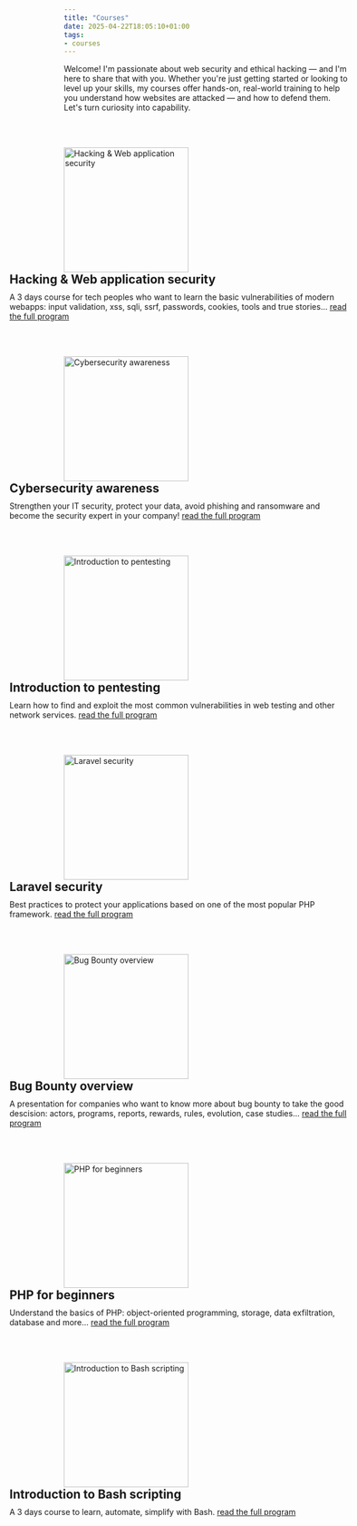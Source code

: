 ```yaml
---
title: "Courses"
date: 2025-04-22T18:05:10+01:00
tags:
- courses
---
```

Welcome! I'm passionate about web security and ethical hacking — and I'm here to share that with you.
Whether you're just getting started or looking to level up your skills, my courses offer hands-on, real-world training to help you understand how websites are attacked — and how to defend them. Let's turn curiosity into capability.
<!--more-->

<br><br>

<img src="/assets/img/courses/hacking-websec.png" alt="Hacking & Web application security" width="220" style="float:left;" />
<div style="float:right;width:600px;">
    <h2 style="margin-top:0;margin-bottom:10px;">Hacking & Web application security</h2>
    A 3 days course for tech peoples who want to  learn the basic vulnerabilities of modern webapps: input validation, xss, sqli, ssrf, passwords, cookies, tools and true stories...
    <a href="/courses/hacking-and-web-application-security/">read the full program</a>
</div>
<div style="clear:both;"></div>


<br><br>

<img src="/assets/img/courses/sensibilisation-cybersec.png" alt="Cybersecurity awareness" width="220" style="float:left;" />
<div style="float:right;width:600px;">
    <h2 style="margin-top:0;margin-bottom:10px;">Cybersecurity awareness</h2>
    Strengthen your IT security, protect your data, avoid phishing and ransomware and become the security expert in your company!
    <a href="/courses/cybersecurity-awareness/">read the full program</a>
</div>
<div style="clear:both;"></div>


<br><br>

<img src="/assets/img/courses/pentest.png" alt="Introduction to pentesting" width="220" style="float:left;" />
<div style="float:right;width:600px;">
    <h2 style="margin-top:0;margin-bottom:10px;">Introduction to pentesting</h2>
    Learn how to find and exploit the most common vulnerabilities in web testing and other network services.
    <a href="/courses/introduction-to-pentesting/" target="_blank">read the full program</a>
</div>
<div style="clear:both;"></div>


<br><br>

<img src="/assets/img/courses/laravel.png" alt="Laravel security" width="220" style="float:left;" />
<div style="float:right;width:600px;">
    <h2 style="margin-top:0;margin-bottom:10px;">Laravel security</h2>
    Best practices to protect your applications based on one of the most popular PHP framework.
    <a href="/courses/laravel-security/">read the full program</a>
</div>
<div style="clear:both;"></div>


<br><br>

<img src="/assets/img/courses/bugbounty.png" alt="Bug Bounty overview" width="220" style="float:left;" />
<div style="float:right;width:600px;">
    <h2 style="margin-top:0;margin-bottom:10px;">Bug Bounty overview</h2>
    A presentation for companies who want to know more about bug bounty to take the good descision: actors, programs, reports, rewards, rules, evolution, case studies...
    <a href="/courses/bugbounty-overview">read the full program</a>
</div>
<div style="clear:both;"></div>


<br><br>

<img src="/assets/img/courses/php.png" alt="PHP for beginners" width="220" style="float:left;" />
<div style="float:right;width:600px;">
    <h2 style="margin-top:0;margin-bottom:10px;">PHP for beginners</h2>
    Understand the basics of PHP: object-oriented programming, storage, data exfiltration, database and more...
    <a href="/courses/php-for-beginners/">read the full program</a>
</div>
<div style="clear:both;"></div>


<br><br>

<img src="/assets/img/courses/bash.png" alt="Introduction to Bash scripting" width="220" style="float:left;" />
<div style="float:right;width:600px;">
    <h2 style="margin-top:0;margin-bottom:10px;">Introduction to Bash scripting</h2>
    A 3 days course to learn, automate, simplify with Bash.
    <a href="/courses/introduction-to-bash-scripting/">read the full program</a>
</div>
<div style="clear:both;"></div>

<br>
